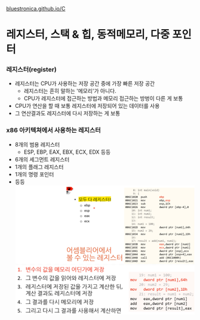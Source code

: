 [bluestronica.github.io/C](https://bluestronica.github.io/C)


# 레지스터, 스택 & 힙, 동적메모리, 다중 포인터


### 레지스터(register)
- 레지스터는 CPU가 사용하는 저장 공간 중에 가장 빠른 저장 공간
  - 레지스터는 흔히 말하는 '메모리'가 아니다.
  - CPU가 레지스터에 접근하는 방법과 메모리 접근하는 방벙이 다른 게 보통
- CPU가 연산을 할 때 보통 레지스터에 저장되어 있는 데이터를 사용
- 그 연산결과도 레지스터에 다시 저장하는 게 보통

### x86 아키텍쳐에서 사용하는 레지스터
- 8개의 범용 레지스터
  - ESP, EBP, EAX, EBX, ECX, EDX 등등
- 6개의 세그먼트 레지스터
- 1개의 플래그 레지스터
- 1개의 명령 포인터
- 등등
![img](Img/assem.png)
![img](Img/register1.png)
